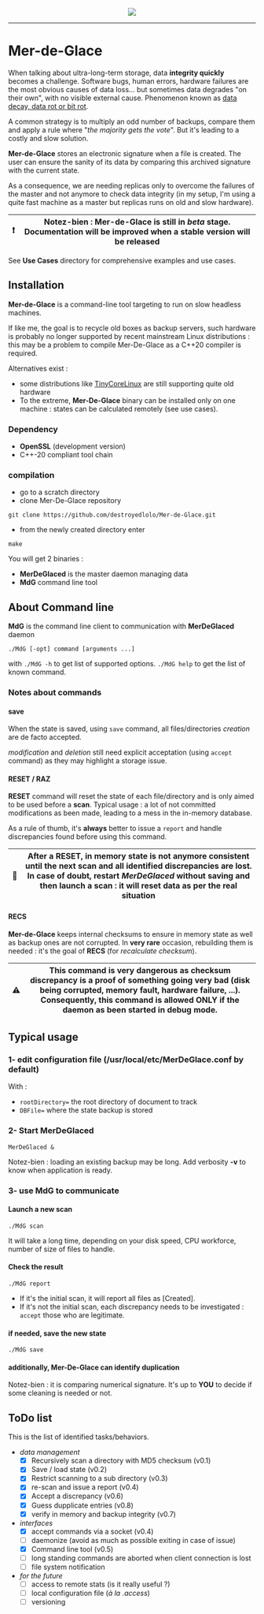 <p align="center">
<img src="https://img.shields.io/github/last-commit/destroyedlolo/Mer-de-Glace.svg?style=for-the-badge" />
<hr/>

# Mer-de-Glace

When talking about ultra-long-term storage, data **integrity quickly** becomes a challenge.
Software bugs, human errors, hardware failures are the most obvious causes of data loss... but sometimes data degrades "on their own", with no visible external cause. Phenomenon known as [data decay, data rot or bit rot](https://en.wikipedia.org/wiki/Data_degradation).

A common strategy is to multiply an odd number of backups, compare them and apply a rule where "*the majority gets the vote*". But it's leading to a costly and slow solution.

**Mer-de-Glace** stores an electronic signature when a file is created. 
The user can ensure the sanity of its data by comparing this archived signature with the current state. 

As a consequence, we are needing replicas only to overcome the failures of the master and not anymore to check data integrity (in my setup, I'm using a quite fast machine as a master but replicas runs on old and slow hardware).

| :exclamation: | **Notez-bien :** **Mer-de-Glace** is still in *beta* stage. Documentation will be improved when a stable version will be released  |
|-------------|----------------------------|

See **Use Cases** directory for comprehensive examples and use cases.

## Installation

**Mer-de-Glace** is a command-line tool targeting to run on slow headless machines.

If like me, the goal is to recycle old boxes as backup servers, such hardware is probably no longer supported by recent mainstream Linux distributions : this may be a problem to compile Mer-De-Glace as a C++20 compiler is required. 

Alternatives exist :
* some distributions like [TinyCoreLinux](http://www.tinycorelinux.net/) are still supporting quite old hardware
* To the extreme, **Mer-De-Glace** binary can be installed only on one machine : states can be calculated remotely (see use cases).

### Dependency

* **OpenSSL** (development version)
* C++-20 compliant tool chain

### compilation

* go to a scratch directory
* clone Mer-De-Glace repository
```
git clone https://github.com/destroyedlolo/Mer-de-Glace.git
```
* from the newly created directory enter
```
make
```

You will get 2 binaries :
* **MerDeGlaced** is the master daemon managing data
* **MdG** command line tool


## About Command line
**MdG** is the command line client to communication with **MerDeGlaced** daemon

`./MdG [-opt] command [arguments ...]`

with `./MdG -h` to get list of supported options. `./MdG help` to get the list of known command.

### Notes about commands
#### save
When the state is saved, using `save` command, all files/directories *creation* are de facto accepted.

*modification* and *deletion* still need explicit acceptation (using `accept` command) as they may highlight a storage issue.

#### RESET / RAZ
**RESET** command will reset the state of each file/directory and is only aimed to be used before a **scan**.
Typical usage : a lot of not committed modifications as been made, leading to a mess in the in-memory database.

As a rule of thumb, it's **always** better to issue a `report` and handle discrepancies found before using this command.

| :eyes: | After a **RESET**, in memory state is not anymore consistent until the next scan and all identified discrepancies are lost. In case of doubt, **restart *MerDeGlaced* without saving** and then launch a scan : it will reset data as per the real situation |
|-------------|----------------------------|

#### RECS
**Mer-de-Glace** keeps internal checksums to ensure in memory state as well as backup ones are not corrupted.
In **very rare** occasion, rebuilding them is needed : it's the goal of **RECS** (for *recalculate checksum*).

| :warning: | This command is **very dangerous** as checksum discrepancy is a proof of something going very bad (disk being corrupted, memory fault, hardware failure, ...). Consequently, this command is allowed ONLY if the daemon as been started in debug mode. |
|-------------|----------------------------|

## Typical usage

### 1- edit configuration file (/usr/local/etc/MerDeGlace.conf by default)
With :
* `rootDirectory=` the root directory of document to track
* `DBFile=` where the state backup is stored

### 2- Start MerDeGlaced

`MerDeGlaced &`

Notez-bien : loading an existing backup may be long. Add verbosity **-v** to know when application is ready.

### 3- use MdG to communicate

#### Launch a new scan

`./MdG scan`

It will take a long time, depending on your disk speed, CPU workforce, number of size of files to handle.

#### Check the result

`./MdG report`

* If it's the initial scan, it will report all files as [Created].
* If it's not the initial scan, each discrepancy needs to be investigated : `accept` those who are legitimate.

#### if needed, save the new state

`./MdG save`

#### additionally, Mer-De-Glace can identify duplication

Notez-bien : it is comparing numerical signature. It's up to **YOU** to decide if some cleaning is needed or not.

## ToDo list
This is the list of identified tasks/behaviors. 
- *data management*
   - [X] Recursively scan a directory with MD5 checksum (v0.1)
   - [X] Save / load state	(v0.2)
   - [X] Restrict scanning to a sub directory (v0.3)
   - [X] re-scan and issue a report (v0.4)
   - [X] Accept a discrepancy (v0.6)
   - [X] Guess dupplicate entries (v0.8)
   - [X] verify in memory and backup integrity (v0.7)

- *interfaces*
  - [X] accept commands via a socket (v0.4)
  - [ ] daemonize (avoid as much as possible exiting in case of issue)
  - [X] Command line tool (v0.5)
  - [ ] long standing commands are aborted when client connection is lost
  - [ ] file system notification

- *for the future*
  - [ ] access to remote stats (is it really useful ?)
  - [ ] local configuration file (*à la .access*)
  - [ ] versioning
